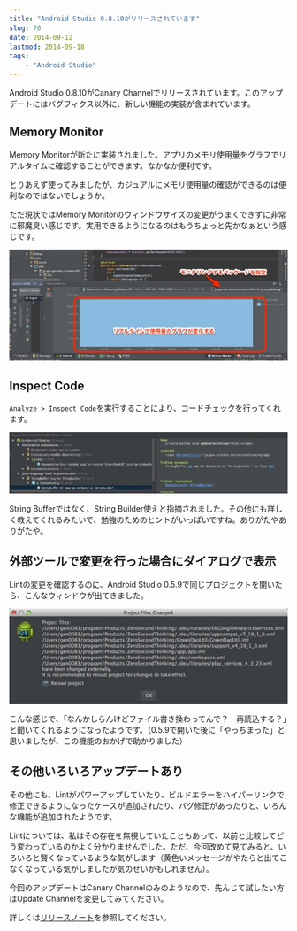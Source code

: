 ```yaml
---
title: "Android Studio 0.8.10がリリースされています"
slug: 70
date: 2014-09-12
lastmod: 2014-09-18
tags:
    - "Android Studio"
---
```


Android Studio 0.8.10がCanary Channelでリリースされています。このアップデートにはバグフィクス以外に、新しい機能の実装が含まれています。


## Memory Monitor


Memory Monitorが新たに実装されました。アプリのメモリ使用量をグラフでリアルタイムに確認することができます。なかなか便利です。

とりあえず使ってみましたが、カジュアルにメモリ使用量の確認ができるのは便利なのではないでしょうか。

ただ現状ではMemory Monitorのウィンドウサイズの変更がうまくできずに非常に邪魔臭い感じです。実用できるようになるのはもうちょっと先かなぁという感じです。

![Memory Monitor実行例](1c47f62a2f3494dea71315ddb89b63f4.jpg)


## Inspect Code


`Analyze > Inspect Code`を実行することにより、コードチェックを行ってくれます。

![Inspect Code実行例](ab22a1997d4a206d92b17177e205cf5b.jpg)

String Bufferではなく、String Builder使えと指摘されました。その他にも詳しく教えてくれるみたいで、勉強のためのヒントがいっぱいですね。ありがたやありがたや。


## 外部ツールで変更を行った場合にダイアログで表示


Lintの変更を確認するのに、Android Studio 0.5.9で同じプロジェクトを開いたら、こんなウィンドウが出てきました。

![外部ツールで変更を行った場合のダイアログ](9ee98388d0a8f99ffff772c95a14d317.jpg)

こんな感じで、「なんかしらんけどファイル書き換わってんで？　再読込する？」と聞いてくれるようになったようです。（0.5.9で開いた後に「やっちまった」と思いましたが、この機能のおかげで助かりました）


## その他いろいろアップデートあり


その他にも、Lintがパワーアップしていたり、ビルドエラーをハイパーリンクで修正できるようになったケースが追加されたり、バグ修正があったりと、いろんな機能が追加されたようです。

Lintについては、私はその存在を無視していたこともあって、以前と比較してどう変わっているのかよく分かりませんでした。ただ、今回改めて見てみると、いろいろと賢くなっているような気がします（黄色いメッセージがやたらと出てこなくなっている気がしましたが気のせいかもしれません）。

今回のアップデートはCanary Channelのみのようなので、先んじて試したい方はUpdate Channelを変更してみてください。

詳しくは<a href="https://sites.google.com/a/android.com/tools/recent/androidstudio0810released">リリースノート</a>を参照してください。


  